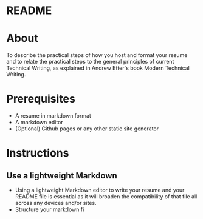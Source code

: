 # README
# About
To describe the practical steps of how you host and format your resume and to relate the practical steps to the general principles of current Technical Writing, as explained in Andrew Etter's book Modern Technical Writing.

# Prerequisites
- A resume in markdown format
- A markdown editor
- (Optional) Github pages or any other static site generator

# Instructions
## Use a lightweight Markdown
- Using a lightweight Markdown editor to write your resume and your README file is essential as it will broaden the compatibility of that file all across any devices and/or sites.
- Structure your markdown fi
<!--stackedit_data:
eyJoaXN0b3J5IjpbMTY2MjMyMTk0NCwtMzI5MzQ1NTY5LC0xMT
Y5MDIzODAxLDE1Mzc3MzE5MzksMTgyMDY2MzYyNiwtMjA4ODc0
NjYxMl19
-->